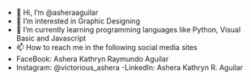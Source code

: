- 👋 Hi, I’m @asheraaguilar
- 👀 I’m interested in Graphic Designing
- 🌱 I’m currently learning programming languages like Python, Visual Basic and Javascript
- 📫 How to reach me in the following social media sites
- FaceBook: Ashera Kathryn Raymundo Aguilar
- Instagram: @victorious_ashera
-LinkedIn: Ashera Kathryn R. Aguilar

<!---
asheraaguilar/asheraaguilar is a ✨ special ✨ repository because its `README.md` (this file) appears on your GitHub profile.
You can click the Preview link to take a look at your changes.
--->
